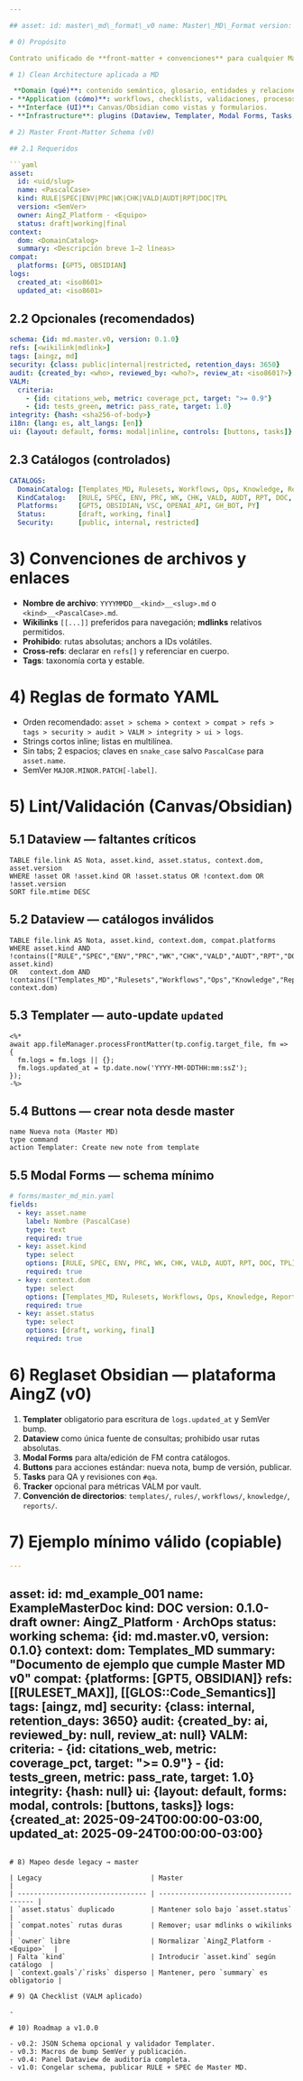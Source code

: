 ```yaml
---

## asset: id: master\_md\_format\_v0 name: Master\_MD\_Format version: 0.1.0-draft owner: AingZ\_Platform · ArchOps status: draft schema: id: md.master.v0 version: 0.1.0 context: dom: Templates\_MD goals: ["Definir contrato maestro para todos los .md", "Alinear Canvas/Obsidian bajo Clean Architecture"] risks: ["Deriva de claves YAML", "Plugins no disponibles en Canvas", "Rutas absolutas"] compat: platforms: [GPT5, OBSIDIAN, VSC] connectors: [GitHub] notes: "Diseño plugin-agnóstico. Validación avanzada se hace en Obsidian." logs: created\_at: 2025-09-24T00:00:00-03:00 updated\_at: 2025-09-24T00:00:00-03:00

# 0) Propósito

Contrato unificado de **front‑matter + convenciones** para cualquier Markdown del ecosistema AingZ. Usable en **ChatGPT Canvas** sin plugins y validable en **Obsidian** con stack de plugins.

# 1) Clean Architecture aplicada a MD

 **Domain (qué)**: contenido semántico, glosario, entidades y relaciones.
- **Application (cómo)**: workflows, checklists, validaciones, procesos.
- **Interface (UI)**: Canvas/Obsidian como vistas y formularios.
- **Infrastructure**: plugins (Dataview, Templater, Modal Forms, Tasks, Tracker). Separación: el **front‑matter** es la API del Domain; los plugins son adapters.

# 2) Master Front‑Matter Schema (v0)

## 2.1 Requeridos

```yaml
asset:
  id: <uid/slug>
  name: <PascalCase>
  kind: RULE|SPEC|ENV|PRC|WK|CHK|VALD|AUDT|RPT|DOC|TPL
  version: <SemVer>
  owner: AingZ_Platform · <Equipo>
  status: draft|working|final
context:
  dom: <DomainCatalog>
  summary: <Descripción breve 1–2 líneas>
compat:
  platforms: [GPT5, OBSIDIAN]
logs:
  created_at: <iso8601>
  updated_at: <iso8601>
```

## 2.2 Opcionales (recomendados)

```yaml
schema: {id: md.master.v0, version: 0.1.0}
refs: [<wikilink|mdlink>]
tags: [aingz, md]
security: {class: public|internal|restricted, retention_days: 3650}
audit: {created_by: <who>, reviewed_by: <who?>, review_at: <iso8601?>}
VALM:
  criteria:
    - {id: citations_web, metric: coverage_pct, target: ">= 0.9"}
    - {id: tests_green, metric: pass_rate, target: 1.0}
integrity: {hash: <sha256-of-body>}
i18n: {lang: es, alt_langs: [en]}
ui: {layout: default, forms: modal|inline, controls: [buttons, tasks]}
```

## 2.3 Catálogos (controlados)

```yaml
CATALOGS:
  DomainCatalog: [Templates_MD, Rulesets, Workflows, Ops, Knowledge, Reports]
  KindCatalog:   [RULE, SPEC, ENV, PRC, WK, CHK, VALD, AUDT, RPT, DOC, TPL]
  Platforms:     [GPT5, OBSIDIAN, VSC, OPENAI_API, GH_BOT, PY]
  Status:        [draft, working, final]
  Security:      [public, internal, restricted]
```

# 3) Convenciones de archivos y enlaces

- **Nombre de archivo**: `YYYYMMDD__<kind>__<slug>.md` o `<kind>__<PascalCase>.md`.
- **Wikilinks** `[[...]]` preferidos para navegación; **mdlinks** relativos permitidos.
- **Prohibido**: rutas absolutas; anchors a IDs volátiles.
- **Cross‑refs**: declarar en `refs[]` y referenciar en cuerpo.
- **Tags**: taxonomía corta y estable.

# 4) Reglas de formato YAML

- Orden recomendado: `asset > schema > context > compat > refs > tags > security > audit > VALM > integrity > ui > logs`.
- Strings cortos inline; listas en multilínea.
- Sin tabs; 2 espacios; claves en `snake_case` salvo `PascalCase` para `asset.name`.
- SemVer `MAJOR.MINOR.PATCH[-label]`.

# 5) Lint/Validación (Canvas/Obsidian)

## 5.1 Dataview — faltantes críticos

```dataview
TABLE file.link AS Nota, asset.kind, asset.status, context.dom, asset.version
WHERE !asset OR !asset.kind OR !asset.status OR !context.dom OR !asset.version
SORT file.mtime DESC
```

## 5.2 Dataview — catálogos inválidos

```dataview
TABLE file.link AS Nota, asset.kind, context.dom, compat.platforms
WHERE asset.kind AND !contains(["RULE","SPEC","ENV","PRC","WK","CHK","VALD","AUDT","RPT","DOC","TPL"], asset.kind)
OR   context.dom AND !contains(["Templates_MD","Rulesets","Workflows","Ops","Knowledge","Reports"], context.dom)
```

## 5.3 Templater — auto‑update `updated`

```tpl
<%*
await app.fileManager.processFrontMatter(tp.config.target_file, fm => {
  fm.logs = fm.logs || {};
  fm.logs.updated_at = tp.date.now('YYYY-MM-DDTHH:mm:ssZ');
});
-%>
```

## 5.4 Buttons — crear nota desde master

```button
name Nueva nota (Master MD)
type command
action Templater: Create new note from template
```

## 5.5 Modal Forms — schema mínimo

```yaml
# forms/master_md_min.yaml
fields:
  - key: asset.name
    label: Nombre (PascalCase)
    type: text
    required: true
  - key: asset.kind
    type: select
    options: [RULE, SPEC, ENV, PRC, WK, CHK, VALD, AUDT, RPT, DOC, TPL]
    required: true
  - key: context.dom
    type: select
    options: [Templates_MD, Rulesets, Workflows, Ops, Knowledge, Reports]
    required: true
  - key: asset.status
    type: select
    options: [draft, working, final]
    required: true
```

# 6) Reglaset Obsidian — plataforma AingZ (v0)

1. **Templater** obligatorio para escritura de `logs.updated_at` y SemVer bump.
2. **Dataview** como única fuente de consultas; prohibido usar rutas absolutas.
3. **Modal Forms** para alta/edición de FM contra catálogos.
4. **Buttons** para acciones estándar: nueva nota, bump de versión, publicar.
5. **Tasks** para QA y revisiones con `#qa`.
6. **Tracker** opcional para métricas VALM por vault.
7. **Convención de directorios**: `templates/`, `rules/`, `workflows/`, `knowledge/`, `reports/`.

# 7) Ejemplo mínimo válido (copiable)

```yaml
---
```

asset:
  id: md_example_001
  name: ExampleMasterDoc
  kind: DOC
  version: 0.1.0-draft
  owner: AingZ_Platform · ArchOps
  status: working
schema: {id: md.master.v0, version: 0.1.0}
context:
  dom: Templates_MD
  summary: "Documento de ejemplo que cumple Master MD v0"
compat: {platforms: [GPT5, OBSIDIAN]}
refs: [[RULESET_MAX]], [[GLOS::Code_Semantics]]
tags: [aingz, md]
security: {class: internal, retention_days: 3650}
audit: {created_by: ai, reviewed_by: null, review_at: null}
VALM:
  criteria:
    - {id: citations_web, metric: coverage_pct, target: ">= 0.9"}
    - {id: tests_green, metric: pass_rate, target: 1.0}
integrity: {hash: null}
ui: {layout: default, forms: modal, controls: [buttons, tasks]}
logs: {created_at: 2025-09-24T00:00:00-03:00, updated_at: 2025-09-24T00:00:00-03:00}
---
```

# 8) Mapeo desde legacy → master

| Legacy                           | Master                                  |
| -------------------------------- | --------------------------------------- |
| `asset.status` duplicado         | Mantener solo bajo `asset.status`       |
| `compat.notes` rutas duras       | Remover; usar mdlinks o wikilinks       |
| `owner` libre                    | Normalizar `AingZ_Platform · <Equipo>`  |
| Falta `kind`                     | Introducir `asset.kind` según catálogo  |
| `context.goals`/`risks` disperso | Mantener, pero `summary` es obligatorio |

# 9) QA Checklist (VALM aplicado)

-

# 10) Roadmap a v1.0.0

- v0.2: JSON Schema opcional y validador Templater.
- v0.3: Macros de bump SemVer y publicación.
- v0.4: Panel Dataview de auditoría completa.
- v1.0: Congelar schema, publicar RULE + SPEC de Master MD.

